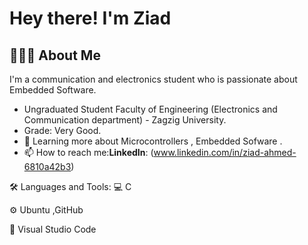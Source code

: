 # Hey there! I'm Ziad

## 👨🏻‍💻 About Me

I'm a communication and electronics student who is passionate about Embedded Software.

  - Ungraduated Student Faculty of Engineering (Electronics and Communication department) - Zagzig University.
  - Grade: Very Good.
  - 🌱 Learning more about Microcontrollers , Embedded Sofware .
  - 📫 How to reach me:**LinkedIn**: (www.linkedin.com/in/ziad-ahmed-6810a42b3)

🛠️ Languages and Tools:
💻   C

⚙️   Ubuntu ,GitHub 

🔧   Visual Studio Code




